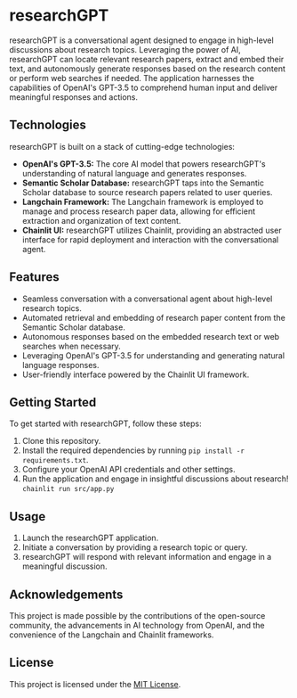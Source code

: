 # researchGPT

researchGPT is a conversational agent designed to engage in high-level discussions about research topics. Leveraging the power of AI, researchGPT can locate relevant research papers, extract and embed their text, and autonomously generate responses based on the research content or perform web searches if needed. The application harnesses the capabilities of OpenAI's GPT-3.5 to comprehend human input and deliver meaningful responses and actions.

## Technologies

researchGPT is built on a stack of cutting-edge technologies:

- **OpenAI's GPT-3.5:** The core AI model that powers researchGPT's understanding of natural language and generates responses.
- **Semantic Scholar Database:** researchGPT taps into the Semantic Scholar database to source research papers related to user queries.
- **Langchain Framework:** The Langchain framework is employed to manage and process research paper data, allowing for efficient extraction and organization of text content.
- **Chainlit UI:** researchGPT utilizes Chainlit, providing an abstracted user interface for rapid deployment and interaction with the conversational agent.

## Features

- Seamless conversation with a conversational agent about high-level research topics.
- Automated retrieval and embedding of research paper content from the Semantic Scholar database.
- Autonomous responses based on the embedded research text or web searches when necessary.
- Leveraging OpenAI's GPT-3.5 for understanding and generating natural language responses.
- User-friendly interface powered by the Chainlit UI framework.

## Getting Started

To get started with researchGPT, follow these steps:

1. Clone this repository.
2. Install the required dependencies by running `pip install -r requirements.txt`.
3. Configure your OpenAI API credentials and other settings.
4. Run the application and engage in insightful discussions about research! `chainlit run src/app.py`

## Usage

1. Launch the researchGPT application.
2. Initiate a conversation by providing a research topic or query.
3. researchGPT will respond with relevant information and engage in a meaningful discussion.

## Acknowledgements

This project is made possible by the contributions of the open-source community, the advancements in AI technology from OpenAI, and the convenience of the Langchain and Chainlit frameworks.

## License

This project is licensed under the [MIT License](LICENSE).
